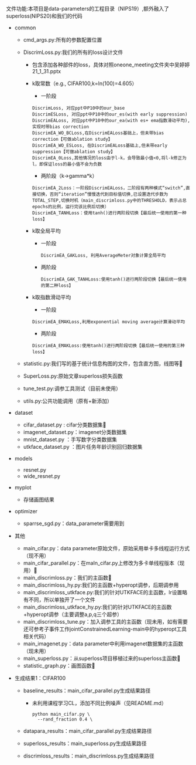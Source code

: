 文件功能:本项目是data-parameters的工程目录（NIPS19）,额外融入了superloss(NIPS20)和我们的代码

+ common
  + cmd_args.py:所有的参数配置位置
  
  + DiscrimLoss.py:我们的所有的loss设计文件
  
    + 包含添加各种部件的loss，具体对照oneone_meeting文件夹中吴婷婷21_1_31.pptx
  
    + k取常数（e.g., CIFAR100,k=ln(100)=4.605）
  
      + 一阶段
  
      ```
      DiscrimLoss, 对应ppt中P10中的our_base
      DiscrimESLoss, 对应ppt中P10中的our_es(with early suppression)
      DiscrimEALoss, 对应ppt中P10中的our_ea(with es+ ema指数滑动平均),实现时带bias correction
      DiscrimEA_WO_BCLoss,在DiscrimEALoss基础上，但未带bias correction【可做ablation study】
      DiscrimEA_WO_ESLoss, 在DiscrimEALoss基础上,但未带early suppression【可做ablation study】
      DiscrimEA_0Loss,其他情况的loss由于l-k，会导致最小值<0,将l-k修正为l，即保证loss的最小值不会为负数
      ```
  
      + 两阶段（k->gamma*k）
  
      ```
      DiscrimEA_2Loss：一阶段DiscrimEALoss，二阶段有两种模式“switch”,直接切换，否则“iteration”慢慢迭代到目标值切换,已设置迭代步数为TOTAL_STEP,切换时机（main_discrimloss.py中的THRESHOLD，表示占总epochs的比例，运行完该比例后切换）
      DiscrimEA_TANHLoss：使用tanh()进行两阶段切换【最后统一使用的第一种loss】
      ```
  
    + k取全局平均
  
      + 一阶段
      
        ```DiscrimEA_GAKLoss, 利用AverageMeter对象计算全局平均```
      
      + 两阶段
      
        ```DiscrimEA_GAK_TANHLoss:使用tanh()进行两阶段切换【最后统一使用的第二种loss】```
      
    + k取指数滑动平均
  
      + 一阶段
      
      ​	```DiscrimEA_EMAKLoss,利用exponential moving average计算滑动平均 ```
      
      + 两阶段
      
      ​    ```DiscrimEA_EMAKLoss:使用tanh()进行两阶段切换【最后统一使用的第三种loss】```
  
  + statistic.py:我们写的基于统计信息构图的文件，包含直方图，线图等:boxing_glove:
  
  + SuperLoss.py:原始文章superloss损失函数
  
  + tune_test.py:调参工具测试（目前未使用）
  
  + utils.py:公共功能调用（原有+新添加）
  
+ dataset

  + cifar_dataset.py : cifar分类数据集:arrow_up_small:
  + imagenet_dataset.py：imagenet分类数据集
  + mnist_dataset.py ：手写数字分类数据集
  + utkface_dataset.py ：图片任务年龄识别回归数据集

+ models

  + resnet.py
  + wide_resnet.py

+ myplot

  + 存储画图结果

+ optimizer

  + sparrse_sgd.py：data_parameter需要用到

+ 其他

  + main_cifar.py：data parameter原始文件，原始采用单卡多线程运行方式（现不用）
  + main_cifar_parallel.py：在maIn_cifar.py上修改为多卡单线程版本（现用）:arrow_up_small:
  + main_discrimloss.py：我们的主函数:arrow_up_small:
  + main_discrimloss_hy.py:我们的主函数+hyperopt调参，后期调参用
  + main_discrimloss_utkface.py:我们的针对UTKFACE的主函数，lr设置略有不同，所以单独开了一个文件
  + main_discrimloss_utkface_hy.py:我们的针对UTKFACE的主函数+hyperopt调参（主要调整a,p,q三个超参）
  + main_discrimloss_tune.py：加入调参工具的主函数（现未用，如有需要还可参考子事件工作jointConstrainedLearning-main中的hyperopt工具相关代码）
  + main_imagenet.py：data parameter中利用imagenet数据集的主函数（现未用）
  + main_superloss.py：从superloss项目移植过来的superloss主函数:arrow_up_small:
  + statistic_graph.py：画图函数:boxing_glove:

+ 生成结果1：CIFAR100

  + baseline_results：main_cifar_parallel.py生成结果路径

    + 未利用课程学习CL，添加不同比例噪声（见README.md）

      ```
      python main_cifar.py \
        --rand_fraction 0.4 \
      ```

  + datapara_results：main_cifar_parallel.py生成结果路径

  + superloss_results：main_superloss.py生成结果路径

  + discrimloss_results：main_discrimloss.py生成结果路径